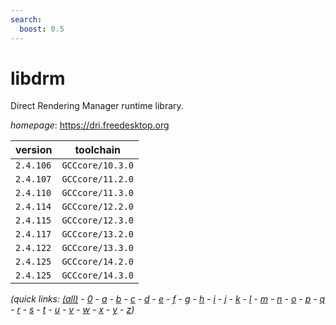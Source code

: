 ```yaml
---
search:
  boost: 0.5
---
```

# libdrm

Direct Rendering Manager runtime library.

*homepage*: <https://dri.freedesktop.org>

version | toolchain
--------|----------
``2.4.106`` | ``GCCcore/10.3.0``
``2.4.107`` | ``GCCcore/11.2.0``
``2.4.110`` | ``GCCcore/11.3.0``
``2.4.114`` | ``GCCcore/12.2.0``
``2.4.115`` | ``GCCcore/12.3.0``
``2.4.117`` | ``GCCcore/13.2.0``
``2.4.122`` | ``GCCcore/13.3.0``
``2.4.125`` | ``GCCcore/14.2.0``
``2.4.125`` | ``GCCcore/14.3.0``


*(quick links: [(all)](../index.md) - [0](../0/index.md) - [a](../a/index.md) - [b](../b/index.md) - [c](../c/index.md) - [d](../d/index.md) - [e](../e/index.md) - [f](../f/index.md) - [g](../g/index.md) - [h](../h/index.md) - [i](../i/index.md) - [j](../j/index.md) - [k](../k/index.md) - [l](../l/index.md) - [m](../m/index.md) - [n](../n/index.md) - [o](../o/index.md) - [p](../p/index.md) - [q](../q/index.md) - [r](../r/index.md) - [s](../s/index.md) - [t](../t/index.md) - [u](../u/index.md) - [v](../v/index.md) - [w](../w/index.md) - [x](../x/index.md) - [y](../y/index.md) - [z](../z/index.md))*

